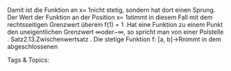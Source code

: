 Damit ist die Funktion an x= 1nicht stetig, sondern hat dort einen Sprung. Der Wert der Funktion
an der Position x= 1stimmt in diesem Fall mit dem rechtsseitigen Grenzwert überein f(1) = 1 .Hat
eine Funktion zu einem Punkt den uneigentlichen Grenzwert ∞oder−∞, so spricht man von einer
Polstelle .
Satz2.13.Zwischenwertsatz . Die stetige Funktion f: [a, b]→Rnimmt in dem abgeschlossenen

   Tags & Topics:
   